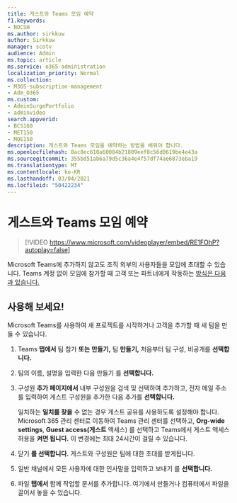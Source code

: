 ```yaml
---
title: 게스트와 Teams 모임 예약
f1.keywords:
- NOCSH
ms.author: sirkkuw
author: Sirkkuw
manager: scotv
audience: Admin
ms.topic: article
ms.service: o365-administration
localization_priority: Normal
ms.collection:
- M365-subscription-management
- Adm_O365
ms.custom:
- AdminSurgePortfolio
- adminvideo
search.appverid:
- BCS160
- MET150
- MOE150
description: 게스트와 Teams 모임을 예약하는 방법을 배워야 합니다.
ms.openlocfilehash: 8ac8ec610a60084b21809eef8c56d0619be4e43a
ms.sourcegitcommit: 355bd51ab6a79d5c36a4e4f57df74ae6873eba19
ms.translationtype: MT
ms.contentlocale: ko-KR
ms.lasthandoff: 03/04/2021
ms.locfileid: "50422234"
---
```

# <a name="schedule-a-teams-meeting-with-guests"></a>게스트와 Teams 모임 예약

> [!VIDEO https://www.microsoft.com/videoplayer/embed/RE1FOhP?autoplay=false]

Microsoft Teams에 추가하지 않고도 조직 외부의 사용자들을 모임에 초대할 수 있습니다. Teams 계정 없이 모임에 참가할 때 고객 또는 파트너에게 작동하는 [방식은 다음과 있습니다.](https://support.microsoft.com/office/c6efc38f-4e03-4e79-b28f-e65a4c039508)

## <a name="try-it"></a>사용해 보세요!

Microsoft Teams를 사용하여 새 프로젝트를 시작하거나 고객을 추가할 때 새 팀을 만들 수 있습니다.

1. Teams **탭에서** 팀 참가 **또는** **만들기,** 팀 **만들기,** 처음부터 팀 구성, 비공개를 **선택합니다.**
2. 팀의 이름, 설명을 입력한 다음 만들기 를 **선택합니다.**
3. 구성원 **추가 페이지에서** 내부 구성원을 검색 및 선택하여 추가하고, 전자 메일 주소를 입력하여 게스트 구성원을 추가한 다음 추가를 **선택합니다.**

    일치하는  **일치를 찾을** 수 없는 경우 게스트 공유를 사용하도록 설정해야 합니다. Microsoft 365 관리 센터로 이동하여 Teams 관리 센터를 선택하고, **Org-wide settings**, **Guest access(게스트** 액세스) 를 선택하고 Teams에서 게스트 액세스 허용을 **켜면 됩니다.** 이 변경에는 최대 24시간이 걸릴 수 있습니다.

1. 닫기 **를 선택합니다.** 게스트와 구성원은 팀에 대한 초대를 받게됩니다.
2. 일반 채널에서 모든 사용자에 대한 인사말을 입력하고 보내기 를 **선택합니다.**
3. 파일  **탭에서** 함께 작업할 문서를 추가합니다. 여기에서 만들거나 컴퓨터에서 파일을 끌어서 놓을 수 있습니다.